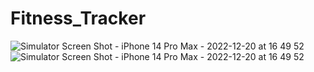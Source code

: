 # Fitness_Tracker
![Simulator Screen Shot - iPhone 14 Pro Max - 2022-12-20 at 16 49 52](https://user-images.githubusercontent.com/91250039/208695095-45f89d19-9c54-45ac-b6ab-e1ea4edebedf.png)
![Simulator Screen Shot - iPhone 14 Pro Max - 2022-12-20 at 16 49 52](https://user-images.githubusercontent.com/91250039/208695103-082dbbba-eaa0-4c33-9e93-273cef2b3fc9.png)

